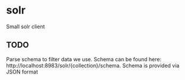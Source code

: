 solr
====

Small solr client

## TODO
Parse schema to filter data we use. Schema can be found here: http://localhost:8983/solr/{collection}/schema. Schema is provided via JSON format

